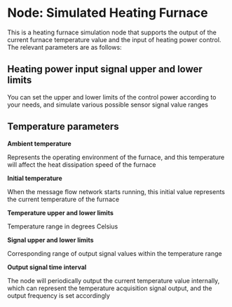Node: Simulated Heating Furnace
==



This is a heating furnace simulation node that supports the output of the current furnace temperature value and the input of heating power control. The relevant parameters are as follows:

## Heating power input signal upper and lower limits

You can set the upper and lower limits of the control power according to your needs, and simulate various possible sensor signal value ranges

## Temperature parameters

**Ambient temperature**

Represents the operating environment of the furnace, and this temperature will affect the heat dissipation speed of the furnace

**Initial temperature**

When the message flow network starts running, this initial value represents the current temperature of the furnace

**Temperature upper and lower limits**

Temperature range in degrees Celsius

**Signal upper and lower limits**

Corresponding range of output signal values within the temperature range

**Output signal time interval**

The node will periodically output the current temperature value internally, which can represent the temperature acquisition signal output, and the output frequency is set accordingly

